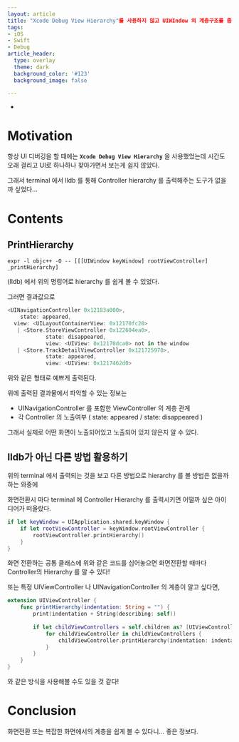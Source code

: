 ```yaml
---
layout: article
title: "Xcode Debug View Hierarchy"를 사용하지 않고 UIWIndow 의 계층구조를 좀 더 쉽게 볼 수 있는 방법
tags:
- iOS
- Swift
- Debug
article_header:
  type: overlay
  theme: dark
  background_color: '#123'
  background_image: false

---
```


- 

<!--more-->

# Motivation

항상 UI 디버깅을 할 때에는 **`Xcode Debug View Hierarchy`** 을 사용했었는데 시간도 오래 걸리고 UI로 하나하나 찾아가면서 보는게 쉽지 않았다. 

그래서 terminal 에서 lldb 를 통해 Controller hierarchy 를 출력해주는 도구가 없을까 싶었다…

# Contents

## PrintHierarchy

``expr -l objc++ -O -- [[[UIWindow keyWindow] rootViewController] _printHierarchy]``

(lldb) 에서 위의 명렁어로 hierarchy 를 쉽게 볼 수 있었다. 

그러면 결과값으로 

```swift
<UINavigationController 0x12183a000>, 
	state: appeared, 
  view: <UILayoutContainerView: 0x12170fc20>
   | <Store.StoreViewController 0x122604ea0>, 
			state: disappeared, 
			view: <UIView: 0x12170dca0> not in the window
   | <Store.TrackDetailViewController 0x121725970>, 
			state: appeared, 
			view: <UIView: 0x1217462d0>
```

위와 같은 형태로 예쁘게 출력된다. 

위에 출력된 결과물에서 파악할 수 있는 정보는 

- UINavigationController 를 포함한 ViewController 의 계층 관계
- 각 Controller 의 노출여부 ( state: appeared / state: disappeared )

그래서 실제로 어떤 화면이 노출되어있고 노출되어 있지 않은지 알 수 있다. 

## lldb가 아닌 다른 방법 활용하기

위의 terminal 에서 출력되는 것을 보고 다른 방법으로 hierarchy 를 볼 방법은 없을까 하는 와중에

화면전환시 마다 terminal 에 Controller Hierarchy 를 출력시키면 어떨까 싶은 아이디어가 떠올랐다. 

```swift
if let keyWindow = UIApplication.shared.keyWindow {
    if let rootViewController = keyWindow.rootViewController {
        rootViewController.printHierarchy()
    }
}
```

화면 전환하는 공통 클래스에 위와 같은 코드를 심어놓으면 화면전환할 때마다 Controller의 Hierarchy 를 알 수 있다!

또는 특정 UIViewController 나 UINavigationController 의 계층이 알고 싶다면, 

```swift
extension UIViewController {
    func printHierarchy(indentation: String = "") {
        print(indentation + String(describing: self))
        
        if let childViewControllers = self.children as? [UIViewController] {
            for childViewController in childViewControllers {
                childViewController.printHierarchy(indentation: indentation + "  ")
            }
        }
    }
}
```

와 같은 방식을 사용해볼 수도 있을 것 같다! 

# Conclusion

화면전환 또는 복잡한 화면에서의 계층을 쉽게 볼 수 있다니… 좋은 정보다.
